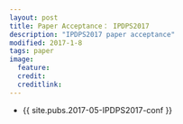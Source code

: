 ```yaml
---
layout: post
title: Paper Acceptance： IPDPS2017
description: "IPDPS2017 paper acceptance"
modified: 2017-1-8
tags: paper
image:
  feature: 
  credit: 
  creditlink: 
---
```


- {{ site.pubs.2017-05-IPDPS2017-conf }}
